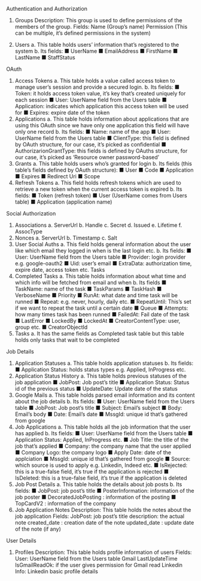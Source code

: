Authentication and Authorization
1.	Groups
Description: This group is used to define permissions of the members of the group.
Fields:
    Name (Group’s name)
    Permission (This can be multiple, it’s defined permissions in the system)

2.	Users
a.	This table holds users’ information that’s registered to the system
b.	Its fields:
■	UserName
■	EmailAddress
■	FirstName
■	LastName
■	StaffStatus

OAuth
1.	Access Tokens
a.	This table holds a value called access token to manage user’s session and provide a secured login.
b.	Its fields:
■	Token: it holds access token value, it’s key that’s created uniquely for each session
■	User: UserName field from the Users table
■	Application: indicates which application this access token will be used for
■	Expires: expire date of the token
2.	Applications
a.	This table holds information about applications that are using this OAuth since we have only one application this field will have only one record
b.	Its fields:
■	Name: name of the app
■	User: UserName field from the Users table
■	ClientType: this field is defined by OAuth structure, for our case, it’s picked as confidential
■	AuthorizarionGrantType: this fields is defined by OAuths structure, for our case, it’s picked as ‘Resource owner password-based’
3.	Grants
a.	This table holds users who’s granted for login
b.	Its fields (this table’s fields defined by OAuth structure):
■	User
■	Code
■	Application
■	Expires
■	Redirect Uri
■	Scope
4.	Refresh Tokens
a.	This field holds refresh tokens which are used to retrieve a new token when the current access token is expired
b.	Its fields:
■	Token (refresh token)
■	User (UserName comes from Users table)
■	Application (application name)

Social Authorization
1.	Associations
a.	ServerUrl
b.	Handle
c.	Secret
d.	Issued
e.	Lifetime
f.	AssocType
2.	Nonces
a.	ServerUrl
b.	Timestamp
c.	Salt
3.	User Social Auths
a.	This field holds general information about the user like which email they logged in when is the last login etc.
b.	Its fields:
■	User: UserName field from the Users table
■	Provider: login provider e.g.  google-oauth2
■	Uid: user’s email
■	ExtraData: authorization time, expire date, access token etc.
Tasks
1.	Completed Tasks
a.	This table holds information about what time and which info will be fetched from email and when
b.	Its fields
■	TaskName: name of the task
■	TaskParams
■	TaskHash
■	VerboseName
■	Priority
■	RunAt: what date and time task will be runned
■	Repeat: e.g. never, hourly, daily etc.
■	RepeatUntil: This’s set if we want to repeat the task until a certain date
■	Queue
■	Attempts: how many times task has been runned
■	FailedAt: Fail date of the task
■	LastError
■	LockedBy
■	LockedAt
■	CreatorContentType: user, group etc.
■	CreatorObjectId
2.	Tasks
a.	It has the same fields as Completed task table but this table holds only tasks that wait to be completed

Job Details
1.	Application Statuses
a.	This table holds application statuses
b.	Its fields:
■	Application Status: holds status types e.g. Applied, InProgress etc.
2.	Application Status History
a.	This table holds previous statuses of the job application
■	JobPost: Job post’s title
■	Application Status: Status id of the previous status
■	UpdateDate: Update date of the status
3.	Google Mails
a.	This table holds parsed email information and its content about the job details
b.	Its fields:
■	User: UserName field from the Users table
■	JobPost: Job post’s title
■	Subject: Email’s subject
■	Body: Email’s body
■	Date: Email’s date
■	MssgId: unique id that’s gathered from google
4.	Job Applications
a.	This table holds all the job information that the user has applied
b.	Its fields:
■	User: UserName field from the Users table
■	Application Status: Applied, InProgress etc.
■	Job Title: the title of the job that’s applied
■	Company: the company name that the user applied
■	Company Logo: the company logo
■	Apply Date: date of the applciation
■	MssgId: unique id that’s gathered from google
■	Source: which source is used to apply e.g. Linkedin, Indeed etc.
■	IsRejected: this is a true-false field, it’s true if the application is rejected
■	IsDeleted: this is a true-false field, it’s true if the application is deleted
5.	Job Post Details
a.	This table holds the details about job posts
b.	Its fields:
■	JobPost: job post’s title
■	PosterInformation: information of the job poster
■	DecoratedJobPosting : information of the posting
■	TopCardV2 : information of the company
6.	Job Application Notes
Description: This table holds the notes about the job application
Fields:
    JobPost: job post’s title
    description: the actual note
    created_date : creation date of the note
    updated_date : update date of the note (if any)
    
User Details
1.	Profiles
Description: This table holds profile information of users
Fields:
    User: UserName field from the Users table
    Gmail LastUpdateTime
    IsGmailReadOk: if the user gives permission for Gmail read
    Linkedin Info: Linkedin basic profile details
